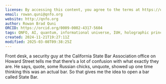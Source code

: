 ```yaml
---
license: By accessing this content, you agree to the terms at https://qnfo.org/LICENSE
email: rowan.quni@qnfo.org
website: http://qnfo.org
author: Rowan Brad Quni
ORCID: https://orcid.org/0009-0002-4317-5604
tags: QNFO, AI, quantum, informational universe, IUH, holographic principle
created: 2024-11-21T19:27:11Z
modified: 2025-03-08T09:38:25Z
---
```


 Front desk, a security guy at the California State Bar Association office on Howard Street tells me that there’s a lot of confusion with what exactly they are. He says, quote, some Russian chicks, unquote, showed up one time thinking this was an actual bar. So that gives me the idea to open a bar called State Bar.
